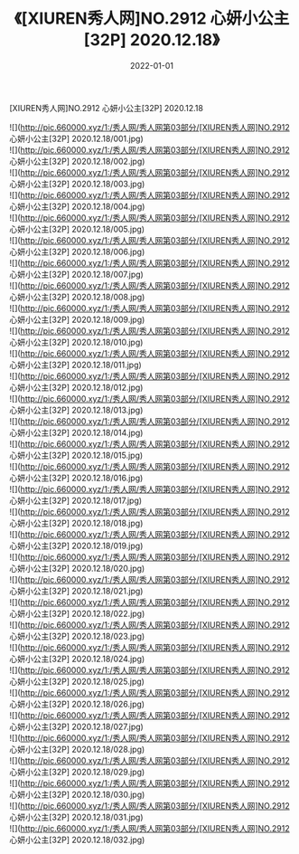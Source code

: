 ﻿---
layout: post
title:  《[XIUREN秀人网]NO.2912 心妍小公主[32P] 2020.12.18》
date:   2022-01-01
img: http://pic.660000.xyz/1:/秀人网/秀人网第03部分/[XIUREN秀人网]NO.2912 心妍小公主[32P] 2020.12.18/000.jpg
categories: [美女, 清纯, 唯美]
---

[XIUREN秀人网]NO.2912 心妍小公主[32P] 2020.12.18

 ![](http://pic.660000.xyz/1:/秀人网/秀人网第03部分/[XIUREN秀人网]NO.2912 心妍小公主[32P] 2020.12.18/001.jpg) <br>![](http://pic.660000.xyz/1:/秀人网/秀人网第03部分/[XIUREN秀人网]NO.2912 心妍小公主[32P] 2020.12.18/002.jpg) <br>![](http://pic.660000.xyz/1:/秀人网/秀人网第03部分/[XIUREN秀人网]NO.2912 心妍小公主[32P] 2020.12.18/003.jpg) <br>![](http://pic.660000.xyz/1:/秀人网/秀人网第03部分/[XIUREN秀人网]NO.2912 心妍小公主[32P] 2020.12.18/004.jpg) <br>![](http://pic.660000.xyz/1:/秀人网/秀人网第03部分/[XIUREN秀人网]NO.2912 心妍小公主[32P] 2020.12.18/005.jpg) <br>![](http://pic.660000.xyz/1:/秀人网/秀人网第03部分/[XIUREN秀人网]NO.2912 心妍小公主[32P] 2020.12.18/006.jpg) <br>![](http://pic.660000.xyz/1:/秀人网/秀人网第03部分/[XIUREN秀人网]NO.2912 心妍小公主[32P] 2020.12.18/007.jpg) <br>![](http://pic.660000.xyz/1:/秀人网/秀人网第03部分/[XIUREN秀人网]NO.2912 心妍小公主[32P] 2020.12.18/008.jpg) <br>![](http://pic.660000.xyz/1:/秀人网/秀人网第03部分/[XIUREN秀人网]NO.2912 心妍小公主[32P] 2020.12.18/009.jpg) <br>![](http://pic.660000.xyz/1:/秀人网/秀人网第03部分/[XIUREN秀人网]NO.2912 心妍小公主[32P] 2020.12.18/010.jpg) <br>![](http://pic.660000.xyz/1:/秀人网/秀人网第03部分/[XIUREN秀人网]NO.2912 心妍小公主[32P] 2020.12.18/011.jpg) <br>![](http://pic.660000.xyz/1:/秀人网/秀人网第03部分/[XIUREN秀人网]NO.2912 心妍小公主[32P] 2020.12.18/012.jpg) <br>![](http://pic.660000.xyz/1:/秀人网/秀人网第03部分/[XIUREN秀人网]NO.2912 心妍小公主[32P] 2020.12.18/013.jpg) <br>![](http://pic.660000.xyz/1:/秀人网/秀人网第03部分/[XIUREN秀人网]NO.2912 心妍小公主[32P] 2020.12.18/014.jpg) <br>![](http://pic.660000.xyz/1:/秀人网/秀人网第03部分/[XIUREN秀人网]NO.2912 心妍小公主[32P] 2020.12.18/015.jpg) <br>![](http://pic.660000.xyz/1:/秀人网/秀人网第03部分/[XIUREN秀人网]NO.2912 心妍小公主[32P] 2020.12.18/016.jpg) <br>![](http://pic.660000.xyz/1:/秀人网/秀人网第03部分/[XIUREN秀人网]NO.2912 心妍小公主[32P] 2020.12.18/017.jpg) <br>![](http://pic.660000.xyz/1:/秀人网/秀人网第03部分/[XIUREN秀人网]NO.2912 心妍小公主[32P] 2020.12.18/018.jpg) <br>![](http://pic.660000.xyz/1:/秀人网/秀人网第03部分/[XIUREN秀人网]NO.2912 心妍小公主[32P] 2020.12.18/019.jpg) <br>![](http://pic.660000.xyz/1:/秀人网/秀人网第03部分/[XIUREN秀人网]NO.2912 心妍小公主[32P] 2020.12.18/020.jpg) <br>![](http://pic.660000.xyz/1:/秀人网/秀人网第03部分/[XIUREN秀人网]NO.2912 心妍小公主[32P] 2020.12.18/021.jpg) <br>![](http://pic.660000.xyz/1:/秀人网/秀人网第03部分/[XIUREN秀人网]NO.2912 心妍小公主[32P] 2020.12.18/022.jpg) <br>![](http://pic.660000.xyz/1:/秀人网/秀人网第03部分/[XIUREN秀人网]NO.2912 心妍小公主[32P] 2020.12.18/023.jpg) <br>![](http://pic.660000.xyz/1:/秀人网/秀人网第03部分/[XIUREN秀人网]NO.2912 心妍小公主[32P] 2020.12.18/024.jpg) <br>![](http://pic.660000.xyz/1:/秀人网/秀人网第03部分/[XIUREN秀人网]NO.2912 心妍小公主[32P] 2020.12.18/025.jpg) <br>![](http://pic.660000.xyz/1:/秀人网/秀人网第03部分/[XIUREN秀人网]NO.2912 心妍小公主[32P] 2020.12.18/026.jpg) <br>![](http://pic.660000.xyz/1:/秀人网/秀人网第03部分/[XIUREN秀人网]NO.2912 心妍小公主[32P] 2020.12.18/027.jpg) <br>![](http://pic.660000.xyz/1:/秀人网/秀人网第03部分/[XIUREN秀人网]NO.2912 心妍小公主[32P] 2020.12.18/028.jpg) <br>![](http://pic.660000.xyz/1:/秀人网/秀人网第03部分/[XIUREN秀人网]NO.2912 心妍小公主[32P] 2020.12.18/029.jpg) <br>![](http://pic.660000.xyz/1:/秀人网/秀人网第03部分/[XIUREN秀人网]NO.2912 心妍小公主[32P] 2020.12.18/030.jpg) <br>![](http://pic.660000.xyz/1:/秀人网/秀人网第03部分/[XIUREN秀人网]NO.2912 心妍小公主[32P] 2020.12.18/031.jpg) <br>![](http://pic.660000.xyz/1:/秀人网/秀人网第03部分/[XIUREN秀人网]NO.2912 心妍小公主[32P] 2020.12.18/032.jpg) <br>